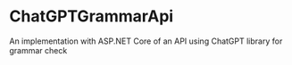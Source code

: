 # ChatGPTGrammarApi
An implementation with ASP.NET Core of an API using ChatGPT library for grammar check
